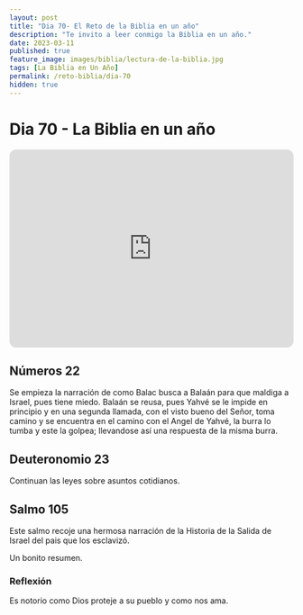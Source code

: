 ```yaml
---
layout: post
title: "Dia 70- El Reto de la Biblia en un año"
description: "Te invito a leer conmigo la Biblia en un año."
date: 2023-03-11
published: true
feature_image: images/biblia/lectura-de-la-biblia.jpg
tags: [La Biblia en Un Año]
permalink: /reto-biblia/dia-70
hidden: true
---
```


# Dia 70 - La Biblia en un año
<iframe style="border-radius:12px" src="https://open.spotify.com/embed/episode/78t0WACplIfffT2fIZ51CN?utm_source=generator" width="100%" height="352" frameBorder="0" allowfullscreen="" allow="autoplay; clipboard-write; encrypted-media; fullscreen; picture-in-picture" loading="lazy"></iframe>

## Números 22
Se empieza la narración de como Balac busca a Balaán para que maldiga a Israel, pues tiene miedo. Balaán se reusa, pues Yahvé se le impide en principio y en una segunda llamada, con el visto bueno del Señor, toma camino y se encuentra en el camino con el Angel de Yahvé, la burra lo tumba y este la golpea; llevandose así una respuesta de la misma burra.

## Deuteronomio 23
Continuan las leyes sobre asuntos cotidianos.

## Salmo 105
Este salmo recoje una hermosa narración de la Historia de la Salida de Israel del pais que los esclavizó.

Un bonito resumen.

### Reflexión
Es notorio como Dios proteje a su pueblo y como nos ama.






